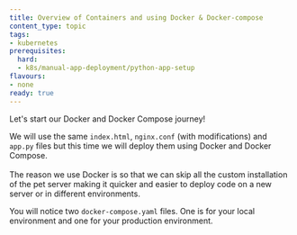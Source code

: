 ```yaml
---
title: Overview of Containers and using Docker & Docker-compose
content_type: topic
tags:
- kubernetes
prerequisites:
  hard:
  - k8s/manual-app-deployment/python-app-setup
flavours:
- none
ready: true
---
```


Let's start our Docker and Docker Compose journey!

We will use the same `index.html`, `nginx.conf` (with modifications) and `app.py` files but this time we will deploy them using Docker and Docker Compose.\
\
The reason we use Docker is so that we can skip all the custom installation of the pet server making it quicker and easier to deploy code on a new server or in different environments.

You will notice two `docker-compose.yaml` files. One is for your local environment and one for your production environment.
